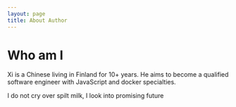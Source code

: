 ```yaml
---
layout: page
title: About Author
---
```


# Who am I

Xi is a Chinese living in Finland for 10+ years. He aims to become a qualified software engineer with JavaScript and docker specialties.

<p class="message">
  I do not cry over spilt milk, I look into promising future
</p>
